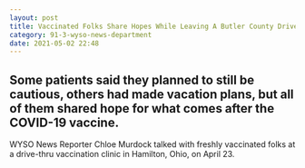 ```yaml
---
layout: post
title: Vaccinated Folks Share Hopes While Leaving A Butler County Drive-Thru Clinic
category: 91-3-wyso-news-department
date: 2021-05-02 22:48
---
```


## Some patients said they planned to still be cautious, others had made vacation plans, but all of them shared hope for what comes after the COVID-19 vaccine.

WYSO News Reporter Chloe Murdock talked with freshly vaccinated folks at a drive-thru vaccination clinic in Hamilton, Ohio, on April 23.
